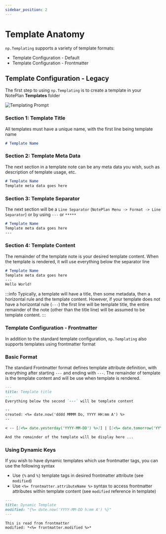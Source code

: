 ```yaml
---
sidebar_position: 2
---
```


# Template Anatomy
`np.Templating` supports a variety of template formats:

- Template Configuration - Default
- Template Configuration - Frontmatter

## Template Configuration - Legacy
The first step to using `np.Templating` is to create a template in your NotePlan **Templates** folder

![Templating Prompt](/img/template-folder-border.png)

### Section 1: Template Title
All templates must have a unique name, with the first line being template name

```markdown
# Template Name
```

### Section 2: Template Meta Data
The next section in a template note can be any meta data you wish, such as description of template usage, etc.

```markdown
# Template Name
Template meta data goes here
```

### Section 3: Template Separator
The next section will be a `Line Separator` (`NotePlan Menu -> Format -> Line Separator`) or by using `---` or `*****`

```markdown
# Template Name
Template meta data goes here
---
```

### Section 4: Template Content
The remainder of the template note is your desired template content.  When the template is rendered, it will use everything below the separator line

```markdown
# Template Name
Template meta data goes here
---
Hello World!
```

:::info
Typically, a template will have a title, then some metadata, then a horizontal rule and the template content. However, if your template does not have a horizontal rule (`---`) the first line will be template title, the entire remainder of the note (other than the title line) will be assumed to be template content.
:::

### Template Configuration - Frontmatter

In addition to the standard template configuration, `np.Templating` also supports templates using frontmatter format

### Basic Format
The standard Frontmatter format defines template attribute definition, with everything after starting `---` and ending with `---`.  The remainder of template is the template content and will be use when template is rendered.

```markdown
---
title: Template title
---
Everything below the second `---` will be template content

--
created: <%= date.now('dddd MMMM Do, YYYY HH:mm A') %>
--

< -- [[<%= date.yesterday('YYYY-MM-DD') %>]] | [[<%= date.tomorrow('YYYY-MM-DD') %>]] -- >

And the remainder of the template will be display here ...
```

### Using Dynamic Keys
If you wish to have dynamic templates which use frontmatter tags, you can use the following syntax

- Use `{%` and `%}` template tags in desired frontmatter attribute (see `modified`)
- Use `<%= frontmatter.attributeName %>` syntax to access frontmatter attributes within template content (see `modified` reference in template)

```markdown
---
title: Dynamic Template
modified: "{%= date.now('YYYY-MM-DD h:mm A') %}"
---

This is read from frontmatter
modified: *<%= frontmatter.modified %>*
```
